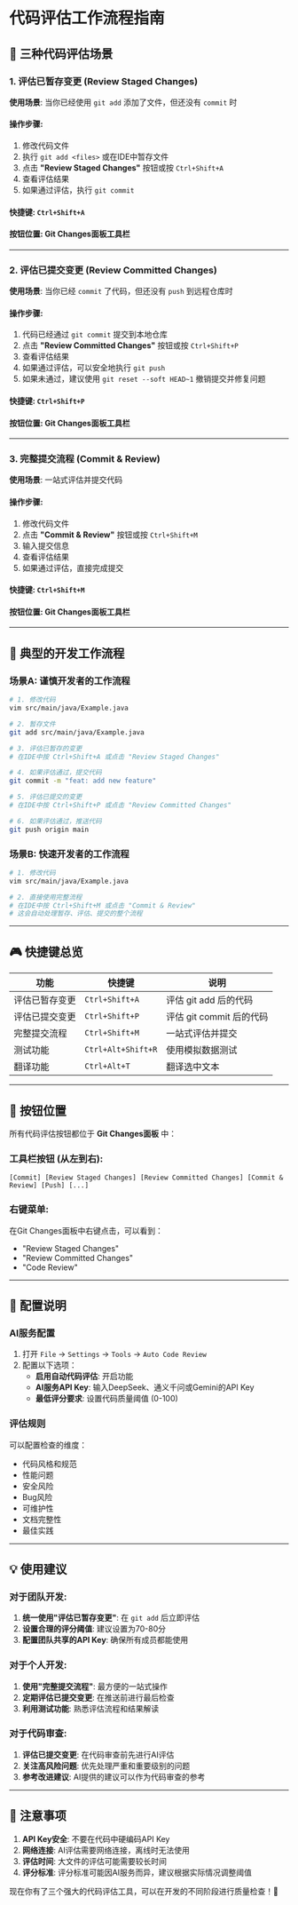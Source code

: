 # 代码评估工作流程指南

## 🎯 三种代码评估场景

### 1. 评估已暂存变更 (Review Staged Changes)
**使用场景**: 当你已经使用 `git add` 添加了文件，但还没有 `commit` 时

#### 操作步骤:
1. 修改代码文件
2. 执行 `git add <files>` 或在IDE中暂存文件
3. 点击 **"Review Staged Changes"** 按钮或按 `Ctrl+Shift+A`
4. 查看评估结果
5. 如果通过评估，执行 `git commit`

#### 快捷键: `Ctrl+Shift+A`
#### 按钮位置: Git Changes面板工具栏

---

### 2. 评估已提交变更 (Review Committed Changes)  
**使用场景**: 当你已经 `commit` 了代码，但还没有 `push` 到远程仓库时

#### 操作步骤:
1. 代码已经通过 `git commit` 提交到本地仓库
2. 点击 **"Review Committed Changes"** 按钮或按 `Ctrl+Shift+P`
3. 查看评估结果
4. 如果通过评估，可以安全地执行 `git push`
5. 如果未通过，建议使用 `git reset --soft HEAD~1` 撤销提交并修复问题

#### 快捷键: `Ctrl+Shift+P`
#### 按钮位置: Git Changes面板工具栏

---

### 3. 完整提交流程 (Commit & Review)
**使用场景**: 一站式评估并提交代码

#### 操作步骤:
1. 修改代码文件
2. 点击 **"Commit & Review"** 按钮或按 `Ctrl+Shift+M`
3. 输入提交信息
4. 查看评估结果
5. 如果通过评估，直接完成提交

#### 快捷键: `Ctrl+Shift+M`
#### 按钮位置: Git Changes面板工具栏

---

## 🔄 典型的开发工作流程

### 场景A: 谨慎开发者的工作流程
```bash
# 1. 修改代码
vim src/main/java/Example.java

# 2. 暂存文件
git add src/main/java/Example.java

# 3. 评估已暂存的变更
# 在IDE中按 Ctrl+Shift+A 或点击 "Review Staged Changes"

# 4. 如果评估通过，提交代码
git commit -m "feat: add new feature"

# 5. 评估已提交的变更
# 在IDE中按 Ctrl+Shift+P 或点击 "Review Committed Changes"

# 6. 如果评估通过，推送代码
git push origin main
```

### 场景B: 快速开发者的工作流程
```bash
# 1. 修改代码
vim src/main/java/Example.java

# 2. 直接使用完整流程
# 在IDE中按 Ctrl+Shift+M 或点击 "Commit & Review"
# 这会自动处理暂存、评估、提交的整个流程
```

---

## 🎮 快捷键总览

| 功能 | 快捷键 | 说明 |
|------|--------|------|
| 评估已暂存变更 | `Ctrl+Shift+A` | 评估 git add 后的代码 |
| 评估已提交变更 | `Ctrl+Shift+P` | 评估 git commit 后的代码 |
| 完整提交流程 | `Ctrl+Shift+M` | 一站式评估并提交 |
| 测试功能 | `Ctrl+Alt+Shift+R` | 使用模拟数据测试 |
| 翻译功能 | `Ctrl+Alt+T` | 翻译选中文本 |

---

## 📍 按钮位置

所有代码评估按钮都位于 **Git Changes面板** 中：

### 工具栏按钮 (从左到右):
```
[Commit] [Review Staged Changes] [Review Committed Changes] [Commit & Review] [Push] [...]
```

### 右键菜单:
在Git Changes面板中右键点击，可以看到：
- "Review Staged Changes"
- "Review Committed Changes"  
- "Code Review"

---

## 🔧 配置说明

### AI服务配置
1. 打开 `File` → `Settings` → `Tools` → `Auto Code Review`
2. 配置以下选项：
   - **启用自动代码评估**: 开启功能
   - **AI服务API Key**: 输入DeepSeek、通义千问或Gemini的API Key
   - **最低评分要求**: 设置代码质量阈值 (0-100)

### 评估规则
可以配置检查的维度：
- 代码风格和规范
- 性能问题
- 安全风险  
- Bug风险
- 可维护性
- 文档完整性
- 最佳实践

---

## 💡 使用建议

### 对于团队开发:
1. **统一使用"评估已暂存变更"**: 在 `git add` 后立即评估
2. **设置合理的评分阈值**: 建议设置为70-80分
3. **配置团队共享的API Key**: 确保所有成员都能使用

### 对于个人开发:
1. **使用"完整提交流程"**: 最方便的一站式操作
2. **定期评估已提交变更**: 在推送前进行最后检查
3. **利用测试功能**: 熟悉评估流程和结果解读

### 对于代码审查:
1. **评估已提交变更**: 在代码审查前先进行AI评估
2. **关注高风险问题**: 优先处理严重和重要级别的问题
3. **参考改进建议**: AI提供的建议可以作为代码审查的参考

---

## 🚨 注意事项

1. **API Key安全**: 不要在代码中硬编码API Key
2. **网络连接**: AI评估需要网络连接，离线时无法使用
3. **评估时间**: 大文件的评估可能需要较长时间
4. **评分标准**: 评分标准可能因AI服务而异，建议根据实际情况调整阈值

现在你有了三个强大的代码评估工具，可以在开发的不同阶段进行质量检查！🎉
